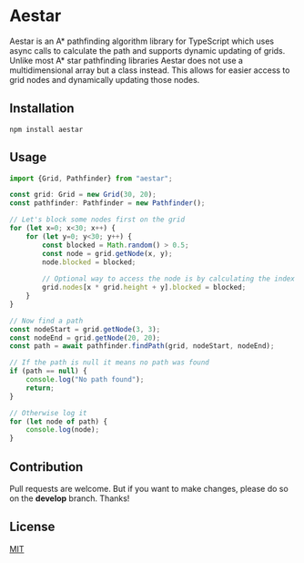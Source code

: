 # Aestar

Aestar is an A* pathfinding algorithm library for TypeScript which uses async calls to calculate the path and supports dynamic updating of grids. Unlike most A* star pathfinding libraries Aestar does not use a multidimensional array but a class instead. This allows for easier access to grid nodes and dynamically updating those nodes.

## Installation
```
npm install aestar
```

## Usage
```ts
import {Grid, Pathfinder} from "aestar";

const grid: Grid = new Grid(30, 20);
const pathfinder: Pathfinder = new Pathfinder();

// Let's block some nodes first on the grid
for (let x=0; x<30; x++) {
    for (let y=0; y<30; y++) {
        const blocked = Math.random() > 0.5;
        const node = grid.getNode(x, y);
        node.blocked = blocked;
    
        // Optional way to access the node is by calculating the index and modifying it from there
        grid.nodes[x * grid.height + y].blocked = blocked;
    }
}

// Now find a path
const nodeStart = grid.getNode(3, 3);
const nodeEnd = grid.getNode(20, 20);
const path = await pathfinder.findPath(grid, nodeStart, nodeEnd);

// If the path is null it means no path was found
if (path == null) {
    console.log("No path found");
    return;
}

// Otherwise log it
for (let node of path) {
    console.log(node);
}
```

## Contribution
Pull requests are welcome. But if you want to make changes, please do so on the **develop** branch. Thanks!

## License
[MIT](./LICENSE)